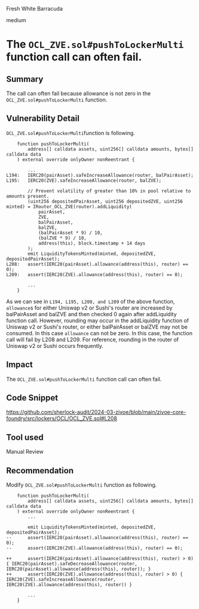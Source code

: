 Fresh White Barracuda

medium

# The `OCL_ZVE.sol#pushToLockerMulti` function call can often fail.

## Summary
The call can often fail because allowance is not zero in the `OCL_ZVE.sol#pushToLockerMulti` function.

## Vulnerability Detail
`OCL_ZVE.sol#pushToLockerMulti`function is following.
```solidity
    function pushToLockerMulti(
        address[] calldata assets, uint256[] calldata amounts, bytes[] calldata data
    ) external override onlyOwner nonReentrant {

        ...
L194:   IERC20(pairAsset).safeIncreaseAllowance(router, balPairAsset);
L195:   IERC20(ZVE).safeIncreaseAllowance(router, balZVE);

        // Prevent volatility of greater than 10% in pool relative to amounts present.
        (uint256 depositedPairAsset, uint256 depositedZVE, uint256 minted) = IRouter_OCL_ZVE(router).addLiquidity(
            pairAsset, 
            ZVE, 
            balPairAsset,
            balZVE, 
            (balPairAsset * 9) / 10,
            (balZVE * 9) / 10, 
            address(this), block.timestamp + 14 days
        );
        emit LiquidityTokensMinted(minted, depositedZVE, depositedPairAsset);
L208:   assert(IERC20(pairAsset).allowance(address(this), router) == 0);
L209:   assert(IERC20(ZVE).allowance(address(this), router) == 0);

        ...
    }
```
As we can see in `L194, L195, L208, and L209` of the above function, `allowance`s for either Uniswap v2 or Sushi's router are increased by balPairAsset and balZVE and then checked 0 again after addLiquidity function call.
However, rounding may occur in the addLiquidity function of Uniswap v2 or Sushi's router, or either balPairAsset or balZVE may not be consumed. In this case `allowance` can not be zero.
In this case, the function call will fail by L208 and L209.
For reference, rounding in the router of Uniswap v2 or Sushi occurs frequently.

## Impact
The `OCL_ZVE.sol#pushToLockerMulti` function call can often fail.

## Code Snippet
https://github.com/sherlock-audit/2024-03-zivoe/blob/main/zivoe-core-foundry/src/lockers/OCL/OCL_ZVE.sol#L208

## Tool used

Manual Review

## Recommendation

Modify `OCL_ZVE.sol#pushToLockerMulti` function as following.

```solidity
    function pushToLockerMulti(
        address[] calldata assets, uint256[] calldata amounts, bytes[] calldata data
    ) external override onlyOwner nonReentrant {
        ...

        emit LiquidityTokensMinted(minted, depositedZVE, depositedPairAsset);
--      assert(IERC20(pairAsset).allowance(address(this), router) == 0);
--      assert(IERC20(ZVE).allowance(address(this), router) == 0);

++      assert(IERC20(pairAsset).allowance(address(this), router) > 0) { IERC20(pairAsset).safeDecreaseAllowance(router, IERC20(pairAsset).allowance(address(this), router)); }
++      assert(IERC20(ZVE).allowance(address(this), router) > 0) { IERC20(ZVE).safeIncreaseAllowance(router, IERC20(ZVE).allowance(address(this), router)) }

        ...
    }
```